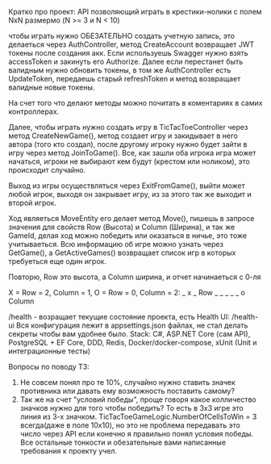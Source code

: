 Кратко про проект: API позволяющий играть в крестики-нолики с полем NxN размермо (N >= 3 и N < 10)

чтобы играть нужно ОБЕЗАТЕЛЬНО создать учетную запись, это делаеться через AuthController, метод CreateAccount возвращает JWT токены после создания акк.
Если используешь Swagger нужно взять accessToken и закинуть его Authorize.
Далее если перестанет быть валидным нужно обновить токены, в том же AuthController есть UpdateToken, передаешь старый refreshToken и метод возвращает валидные новые токены.

На счет того что делают методы можно почитать в коментариях в самих контроллерах.

Далее, чтобы играть нужно создать игру в TicTacToeController через метод CreateNewGame(), метод создает игру и закидывает в него автора (того кто создал),
после другому игроку нужно будет зайти в игру через метод JoinToGame(). Все, как зашли оба игрока игра может начаться, игроки не выбирают кем будут (крестом или ноликом), это происходит случайно.

Выход из игры осуществляться через ExitFromGame(), выйти может любой игрок, выходя он закрывает игру, из за этого так же выходит и второй игрок. 

Ход являеться MoveEntity его делает метод Move(), пишешь в запросе значения для свойств Row (Высота) и Column (Ширина), и так же GameId, делая ход можно победить или оказаться в ничье,
это тоже учитываеться. Всю информацию об игре можно узнать через GetGame(), а GetActiveGames() возвращает список игр в которых требуеться еще один игрок.

Повторю, Row это высота, а Column ширина, и отчет начинаеться с 0-ля

X = Row = 2, Column = 1,
O = Row = 0, Column = 2:
      _ x _
 Row  _ _ _
      _ _ o
      Column

/health - возращает текущие состояние проекта, есть Health UI: /health-ui
Вся конфигурация лежит в appsettings.json файлах, не стал делать секреты чтобы вам удобнее было.
Stack: C#, ASP.NET Core (сам API), PostgreSQL + EF Core, DDD, Redis, Docker/docker-compose, xUnit (Unit и интеграционные тесты)


Вопросы по поводу ТЗ:
1) Не совсем понял про те 10%, случайно нужно ставить значек противника или давать ему возможность поставить самому?
2) Так же на счет "условий победы", проще говоря какое колличество значков нужно для того чтобы победить? То есть в 3x3 игре это линия из 3-х значком. TicTacToeGameLogic.NumberOfCellsToWin = 3 всегда(даже в поле  10x10), но это не проблема передавать это число через API если конечно я правильно понял условия победы.
Все остальные тонкости и обезательные вами написанные требования к проекту учел.
